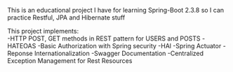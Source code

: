 This is an educational project I have for learning Spring-Boot 2.3.8 so I can practice Restful, JPA and Hibernate stuff

This project implements:\
-HTTP POST, GET methods in REST pattern for USERS and POSTS
-HATEOAS
-Basic Authorization with Spring security
-HAl
-Spring Actuator
-Reponse Internationalization
-Swagger Documentation
-Centralized Exception Management for Rest Resources
